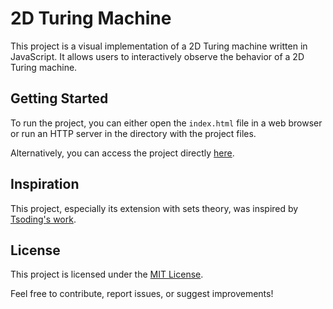 # 2D Turing Machine

This project is a visual implementation of a 2D Turing machine written in JavaScript. It allows users to interactively observe the behavior of a 2D Turing machine.

## Getting Started

To run the project, you can either open the `index.html` file in a web browser or run an HTTP server in the directory with the project files.

Alternatively, you can access the project directly [here](http://2d-turing-machine.lhpa.ru).

## Inspiration

This project, especially its extension with sets theory, was inspired by [Tsoding's work](https://github.com/tsoding/tula).

## License

This project is licensed under the [MIT License](LICENSE).

Feel free to contribute, report issues, or suggest improvements!